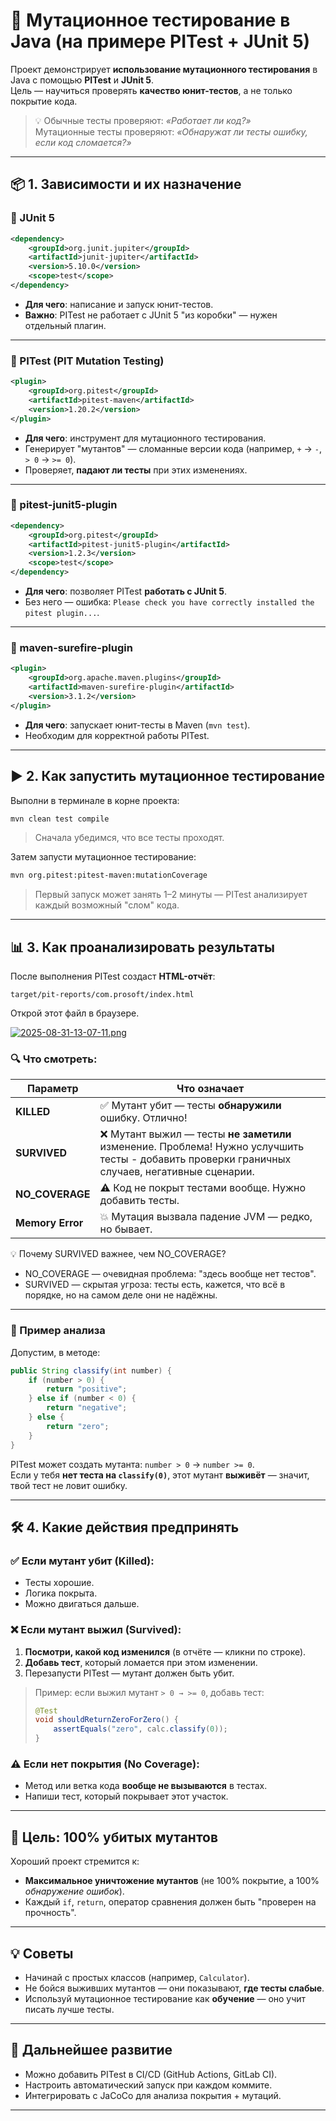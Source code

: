 # 🧪 Мутационное тестирование в Java (на примере PITest + JUnit 5)

Проект демонстрирует **использование мутационного тестирования** в Java с помощью **PITest** и **JUnit 5**.  
Цель — научиться проверять **качество юнит-тестов**, а не только покрытие кода.

> 💡 Обычные тесты проверяют: *«Работает ли код?»*  
> Мутационные тесты проверяют: *«Обнаружат ли тесты ошибку, если код сломается?»*

---

## 📦 1. Зависимости и их назначение

### 🔹 JUnit 5
```xml
<dependency>
    <groupId>org.junit.jupiter</groupId>
    <artifactId>junit-jupiter</artifactId>
    <version>5.10.0</version>
    <scope>test</scope>
</dependency>
```
- **Для чего**: написание и запуск юнит-тестов.
- **Важно**: PITest не работает с JUnit 5 "из коробки" — нужен отдельный плагин.

---

### 🔹 PITest (PIT Mutation Testing)
```xml
<plugin>
    <groupId>org.pitest</groupId>
    <artifactId>pitest-maven</artifactId>
    <version>1.20.2</version>
</plugin>
```
- **Для чего**: инструмент для мутационного тестирования.
- Генерирует "мутантов" — сломанные версии кода (например, `+` → `-`, `> 0` → `>= 0`).
- Проверяет, **падают ли тесты** при этих изменениях.

---

### 🔹 pitest-junit5-plugin
```xml
<dependency>
    <groupId>org.pitest</groupId>
    <artifactId>pitest-junit5-plugin</artifactId>
    <version>1.2.3</version>
    <scope>test</scope>
</dependency>
```
- **Для чего**: позволяет PITest **работать с JUnit 5**.
- Без него — ошибка: `Please check you have correctly installed the pitest plugin...`.

---

### 🔹 maven-surefire-plugin
```xml
<plugin>
    <groupId>org.apache.maven.plugins</groupId>
    <artifactId>maven-surefire-plugin</artifactId>
    <version>3.1.2</version>
</plugin>
```
- **Для чего**: запускает юнит-тесты в Maven (`mvn test`).
- Необходим для корректной работы PITest.

---

## ▶️ 2. Как запустить мутационное тестирование

Выполни в терминале в корне проекта:

```bash
mvn clean test compile
```
> Сначала убедимся, что все тесты проходят.

Затем запусти мутационное тестирование:

```bash
mvn org.pitest:pitest-maven:mutationCoverage
```

> Первый запуск может занять 1–2 минуты — PITest анализирует каждый возможный "слом" кода.

---

## 📊 3. Как проанализировать результаты

После выполнения PITest создаст **HTML-отчёт**:

```
target/pit-reports/com.prosoft/index.html
```

Открой этот файл в браузере.

[![2025-08-31-13-07-11.png](https://i.postimg.cc/k47q4nxw/2025-08-31-13-07-11.png)](https://postimg.cc/gwtftbt6)

### 🔍 Что смотреть:

| Параметр         | Что означает                                                                                                                                  |
|------------------|-----------------------------------------------------------------------------------------------------------------------------------------------|
| **KILLED**       | ✅ Мутант убит — тесты **обнаружили** ошибку. Отлично!                                                                                        |
| **SURVIVED**     | ❌ Мутант выжил — тесты **не заметили** изменение. Проблема! Нужно услучшить тесты - добавить проверки граничных случаев, негативные сценарии.|
| **NO_COVERAGE**  | ⚠️ Код не покрыт тестами вообще. Нужно добавить тесты.                                                                                        |
| **Memory Error** | 💥 Мутация вызвала падение JVM — редко, но бывает.                                                                                            |

💡 Почему SURVIVED важнее, чем NO_COVERAGE?  
- NO_COVERAGE — очевидная проблема: "здесь вообще нет тестов".  
- SURVIVED — скрытая угроза: тесты есть, кажется, что всё в порядке, но на самом деле они не надёжны.  

---

### 🔎 Пример анализа

Допустим, в методе:
```java
public String classify(int number) {
    if (number > 0) {
        return "positive";
    } else if (number < 0) {
        return "negative";
    } else {
        return "zero";
    }
}
```

PITest может создать мутанта: `number > 0` → `number >= 0`.  
Если у тебя **нет теста на `classify(0)`**, этот мутант **выживёт** — значит, твой тест не ловит ошибку.

---

## 🛠 4. Какие действия предпринять

### ✅ Если мутант **убит (Killed)**:
- Тесты хорошие.
- Логика покрыта.
- Можно двигаться дальше.

### ❌ Если мутант **выжил (Survived)**:
1. **Посмотри, какой код изменился** (в отчёте — кликни по строке).
2. **Добавь тест**, который ломается при этом изменении.
3. Перезапусти PITest — мутант должен быть убит.

> Пример: если выжил мутант `> 0 → >= 0`, добавь тест:
> ```java
> @Test
> void shouldReturnZeroForZero() {
>     assertEquals("zero", calc.classify(0));
> }
> ```

### ⚠️ Если **нет покрытия (No Coverage)**:
- Метод или ветка кода **вообще не вызываются** в тестах.
- Напиши тест, который покрывает этот участок.

---

## 🎯 Цель: 100% убитых мутантов

Хороший проект стремится к:
- **Максимальное уничтожение мутантов** (не 100% покрытие, а 100% *обнаружение ошибок*).
- Каждый `if`, `return`, оператор сравнения должен быть "проверен на прочность".

---

## 💡 Советы
- Начинай с простых классов (например, `Calculator`).
- Не бойся выживших мутантов — они показывают, **где тесты слабые**.
- Используй мутационное тестирование как **обучение** — оно учит писать лучше тесты.

---

## 🚀 Дальнейшее развитие
- Можно добавить PITest в CI/CD (GitHub Actions, GitLab CI).
- Настроить автоматический запуск при каждом коммите.
- Интегрировать с JaCoCo для анализа покрытия + мутаций.

---
